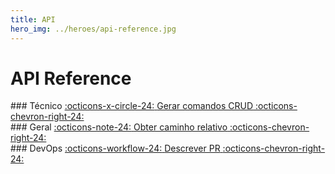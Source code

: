 ```yaml
---
title: API
hero_img: ../heroes/api-reference.jpg
---
```


# API Reference

<div class="fusiondoc-api-bento" markdown>

<div markdown>
### Técnico
<a class="fusiondoc-api-index-link" href="comandos/gerar-comandos-crud" markdown>
    <span class="fusiondoc-api-icon" markdown>:octicons-x-circle-24:</span>
    <span class="fusiondoc-api-name">Gerar comandos CRUD</span>
    <span class="fusiondoc-api-index-arrow" markdown>:octicons-chevron-right-24:</span>
</a>
</div>

<div markdown>
### Geral
<a class="fusiondoc-api-index-link" href="comandos/caminho-relativo" markdown>
    <span class="fusiondoc-api-icon" markdown>:octicons-note-24:</span>
    <span class="fusiondoc-api-name">Obter caminho relativo</span>
    <span class="fusiondoc-api-index-arrow" markdown>:octicons-chevron-right-24:</span>
</a>
</div>

<div markdown>
### DevOps
<a class="fusiondoc-api-index-link" href="comandos/descrever-pr" markdown>
    <span class="fusiondoc-api-icon" markdown>:octicons-workflow-24:</span>
    <span class="fusiondoc-api-name">Descrever PR</span>
    <span class="fusiondoc-api-index-arrow" markdown>:octicons-chevron-right-24:</span>
</a>
</div>

</div>